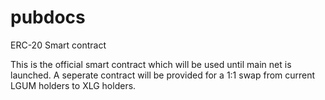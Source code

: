 # pubdocs
ERC-20 Smart contract

 This is the official smart contract which will be used until main net is launched. A seperate contract will be provided for a 1:1 swap from current LGUM holders to XLG holders. 
